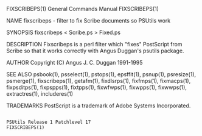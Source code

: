 FIXSCRIBEPS(1)                                                                             General Commands Manual                                                                             FIXSCRIBEPS(1)



NAME
       fixscribeps - filter to fix Scribe documents so PSUtils work

SYNOPSIS
       fixscribeps < Scribe.ps > Fixed.ps

DESCRIPTION
       Fixscribeps is a perl filter which "fixes" PostScript from Scribe so that it works correctly with Angus Duggan's psutils package.

AUTHOR
       Copyright (C) Angus J. C. Duggan 1991-1995

SEE ALSO
       psbook(1),  psselect(1),  pstops(1),  epsffit(1),  psnup(1),  psresize(1),  psmerge(1),  fixscribeps(1),  getafm(1),  fixdlsrps(1),  fixfmps(1),  fixmacps(1), fixpsditps(1), fixpspps(1), fixtpps(1),
       fixwfwps(1), fixwpps(1), fixwwps(1), extractres(1), includeres(1)

TRADEMARKS
       PostScript is a trademark of Adobe Systems Incorporated.



                                                                                       PSUtils Release 1 Patchlevel 17                                                                         FIXSCRIBEPS(1)

